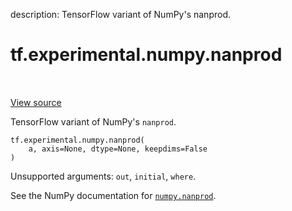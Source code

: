 description: TensorFlow variant of NumPy's nanprod.

<div itemscope itemtype="http://developers.google.com/ReferenceObject">
<meta itemprop="name" content="tf.experimental.numpy.nanprod" />
<meta itemprop="path" content="Stable" />
</div>

# tf.experimental.numpy.nanprod

<!-- Insert buttons and diff -->

<table class="tfo-notebook-buttons tfo-api nocontent" align="left">

</table>

<a target="_blank" class="external" href="/code/stable/tensorflow/python/ops/numpy_ops/np_math_ops.py">View source</a>



TensorFlow variant of NumPy's `nanprod`.

<pre class="devsite-click-to-copy prettyprint lang-py tfo-signature-link">
<code>tf.experimental.numpy.nanprod(
    a, axis=None, dtype=None, keepdims=False
)
</code></pre>



<!-- Placeholder for "Used in" -->

Unsupported arguments: `out`, `initial`, `where`.

See the NumPy documentation for [`numpy.nanprod`](https://numpy.org/doc/1.16/reference/generated/numpy.nanprod.html).